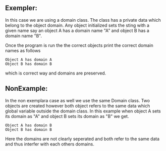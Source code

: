 ## Exempler:

In this case we are using a domain class. The class has a private data which
belong to the object domain. Any object initialized sets the sting with a
given name say an object A has a domain name "A" and object B has a domain
name "B". 


Once the program is run the the correct objects print the correct domain names
as follows

```
Object A has domain A
Object B has domain B
```
which is correct way and domains are preserved.

## NonExample:

In the non exemplara case as well we use the same Domain class. Two objects
are created however both object refers to the same data which global variable outside
the domain class. In this example when object A sets its domain as "A" and
object B sets its domain as "B" we get.

```
Object A has domain B
Object B has domain B
```

Here the domains are not clearly seperated and both refer to the same data and
thus interfer with each others domains.



